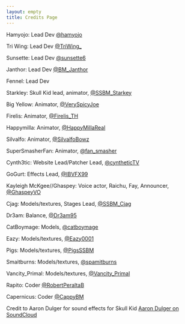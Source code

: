 ```yaml
---
layout: empty
title: Credits Page
---
```

Hamyojo:
Lead Dev
[@hamyojo](https://twitter.com/hamyojo)

Tri Wing:
Lead Dev
[@TriWing_](https://twitter.com/TriWing_)

Sunsette:
Lead Dev
[@sunsette6](https://twitter.com/sunsette6)

Janthor:
Lead Dev
[@BM_Janthor](https://twitter.com/BM_Janthor)

Fennel:
Lead Dev

Starkley:
Skull Kid lead, animator,
[@SSBM_Starkey](https://twitter.com/SSBM_Starkey)

Big Yellow:
Animator,
[@VerySpicyJoe](https://twitter.com/VerySpicyJoe)

Firelis:
Animator,
[@Firelis_TH](https://twitter.com/Firelis_TH)

Happymilla:
Animator,
[@HappyMillaReal](https://twitter.com/HappyMillaReal)

Silvalfo:
Animator,
[@SilvalfoBowz](https://twitter.com/SilvalfoBowz)

SuperSmasherFan:
Animator,
[@fan_smasher](https://twitter.com/fan_smasher)

Cynth3tic:
Website Lead/Patcher Lead,
[@cyntheticTV](https://twitter.com/cyntheticTV)

GoGurt:
Effects Lead,
[@IBVFX99](https://twitter.com/IBVFX99)

Kayleigh McKgee//Ghaspey:
Voice actor, Raichu, Fay, Announcer,
[@GhaspeyVO](https://twitter.com/GhaspeyVO)

Cjag:
Models/textures, Stages Lead,
[@SSBM_Cjag](https://twitter.com/SSBM_Cjag)

Dr3am:
Balance,
[@Dr3am95](https://twitter.com/Dr3am95)

CatBoymage:
Models,
[@catboymage](https://twitter.com/catboymage)

Eazy:
Models/textures,
[@Eazy0001](https://twitter.com/Eazy0001)

Pigs:
Models/textures,
[@PigsSSBM](https://twitter.com/PigsSSBM)

Smaitburns:
Models/textures,
[@spamitburns](https://twitter.com/spamitburns)

Vancity_Primal:
Models/textures,
[@Vancity_Primal](https://twitter.com/Vancity_Primal)

Rapito:
Coder
[@RobertPeraltaB](https://twitter.com/RobertPeraltaB)

Capernicus:
Coder
[@CappyBM](https://twitter.com/CappyBM)

Credit to Aaron Dulger for sound effects for Skull Kid
[Aaron Dulger on SoundCloud](https://soundcloud.com/aaron-dulger)

